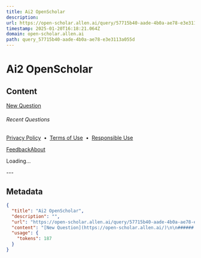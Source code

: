```yaml
---
title: Ai2 OpenScholar
description: 
url: https://open-scholar.allen.ai/query/57715b40-aade-4b0a-ae78-e3e3113a055d
timestamp: 2025-01-20T16:18:21.064Z
domain: open-scholar.allen.ai
path: query_57715b40-aade-4b0a-ae78-e3e3113a055d
---
```


# Ai2 OpenScholar



## Content

[New Question](https://open-scholar.allen.ai/)

###### Recent Questions

[Privacy Policy](https://allenai.org/privacy-policy)  •  [Terms of Use](https://allenai.org/terms)  •  [Responsible Use](https://allenai.org/responsible-use)

[](https://open-scholar.allen.ai/)

[Feedback](https://docs.google.com/forms/d/e/1FAIpQLSfqPUKxxXlV16Bs8ZGcasXMP35WKQU6eeQhYViPQ9_Cmeq5Kw/viewform?usp=pp_url&entry.268806865=/query/57715b40-aade-4b0a-ae78-e3e3113a055d)[About](https://allenai.org/blog/openscholar)

Loading...

\---

## Metadata

```json
{
  "title": "Ai2 OpenScholar",
  "description": "",
  "url": "https://open-scholar.allen.ai/query/57715b40-aade-4b0a-ae78-e3e3113a055d",
  "content": "[New Question](https://open-scholar.allen.ai/)\n\n###### Recent Questions\n\n[Privacy Policy](https://allenai.org/privacy-policy)  •  [Terms of Use](https://allenai.org/terms)  •  [Responsible Use](https://allenai.org/responsible-use)\n\n[](https://open-scholar.allen.ai/)\n\n[Feedback](https://docs.google.com/forms/d/e/1FAIpQLSfqPUKxxXlV16Bs8ZGcasXMP35WKQU6eeQhYViPQ9_Cmeq5Kw/viewform?usp=pp_url&entry.268806865=/query/57715b40-aade-4b0a-ae78-e3e3113a055d)[About](https://allenai.org/blog/openscholar)\n\nLoading...\n\n\\---",
  "usage": {
    "tokens": 187
  }
}
```
